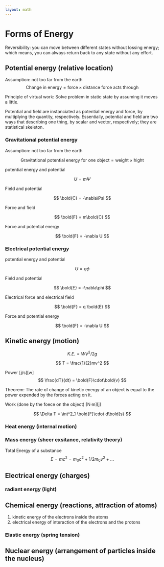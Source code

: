 ```yaml
---
layout: math
---
```

# Forms of Energy

Reversibility: you can move between different states without lossing energy; which means, you can always return back to any state without any effort.


## Potential energy (relative location)

Assumption: not too far from the earth
$$
\text{Change in energy} = \text{force} \times \text{distance force acts through}
$$

Principle of virtual work: Solve problem in static state by assuming it moves a little.


Potential and field are instanciated as potential energy and force, by multiplying the quantity, respectively. Essentially, potential and field are two ways that describing one thing, by scalar and vector, respectively; they are statistical skeleton.


### Gravitational potential energy
Assumption: not too far from the earth

$$
\text{Gravitational potential energy for one object} = \text{weight} \times \text{hight}
$$

potential energy and potential

$$
U = m\Psi
$$

Field and potential

$$
\bold{C} = -\nabla\Psi
$$

Force and field

$$
\bold{F} = m\bold{C}
$$

Force and potential energy

$$
\bold{F} = -\nabla U
$$

### Electrical potential energy

potential energy and potential

$$
U = q\phi
$$

Field and potential

$$
\bold{E} = -\nabla\phi
$$


Electrical force and electrical field

$$
\bold{F} = q \bold{E}
$$

Force and potential energy

$$
\bold{F} = -\nabla U
$$

## Kinetic energy (motion)

$$
K.E. = WV^2/2g
$$

$$
T = \frac{1}{2}mv^2
$$

Power [j/s][w]
$$
\frac{dT}{dt} = \bold{F}\cdot\bold{v} 
$$

Theorem: The rate of change of kinetic energy of an object is equal to the power expended by the forces acting on it.

Work (done by the foece on the object) [N·m][j]

$$
\Delta T = \int^2_1 \bold{F}\cdot d\bold{s}
$$


### Heat energy (internal motion)

### Mass energy (sheer exsitance, relativity theory)

Total Energy of a substance
$$
E = mc^2 = m_0c^2 + 1/2m_0v^2 + ...
$$

## Electrical energy (charges)

### radiant energy (light)

## Chemical energy (reactions, attraction of atoms)
1. kinetic energy of the electrons inside the atoms
2. electrical energy of interaction of the electrons and the protons

### Elastic energy (spring tension)

## Nuclear energy (arrangement of particles inside the nucleus)